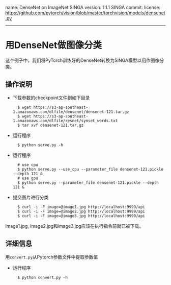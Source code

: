 <!--
    Licensed to the Apache Software Foundation (ASF) under one
    or more contributor license agreements.  See the NOTICE file
    distributed with this work for additional information
    regarding copyright ownership.  The ASF licenses this file
    to you under the Apache License, Version 2.0 (the
    "License"); you may not use this file except in compliance
    with the License.  You may obtain a copy of the License at

      http://www.apache.org/licenses/LICENSE-2.0

    Unless required by applicable law or agreed to in writing,
    software distributed under the License is distributed on an
    "AS IS" BASIS, WITHOUT WARRANTIES OR CONDITIONS OF ANY
    KIND, either express or implied.  See the License for the
    specific language governing permissions and limitations
    under the License.
-->
name: DenseNet on ImageNet SINGA version: 1.1.1 SINGA commit: license: https://github.com/pytorch/vision/blob/master/torchvision/models/densenet.py

---

# 用DenseNet做图像分类


这个例子中，我们将PyTorch训练好的DenseNet转换为SINGA模型以用作图像分类。

## 操作说明

* 下载参数的checkpoint文件到如下目录

        $ wget https://s3-ap-southeast-1.amazonaws.com/dlfile/densenet/densenet-121.tar.gz
		$ wget https://s3-ap-southeast-1.amazonaws.com/dlfile/resnet/synset_words.txt
		$ tar xvf densenet-121.tar.gz

* 运行程序

        $ python serve.py -h

* 运行程序

        # use cpu
		$ python serve.py --use_cpu --parameter_file densenet-121.pickle --depth 121 &
		# use gpu
		$ python serve.py --parameter_file densenet-121.pickle --depth 121 &

* 提交图片进行分类

        $ curl -i -F image=@image1.jpg http://localhost:9999/api
        $ curl -i -F image=@image2.jpg http://localhost:9999/api
        $ curl -i -F image=@image3.jpg http://localhost:9999/api

image1.jpg, image2.jpg和image3.jpg应该在执行指令前就已被下载。

## 详细信息

用`convert.py`从Pytorch参数文件中提取参数值

* 运行程序

    	$ python convert.py -h
